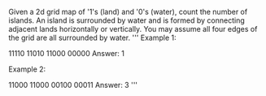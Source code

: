 Given a 2d grid map of '1's (land) and '0's (water), count the number of islands. An island is surrounded by water and is formed by connecting adjacent lands horizontally or vertically. You may assume all four edges of the grid are all surrounded by water.
'''
Example 1:

11110
11010
11000
00000
Answer: 1

Example 2:

11000
11000
00100
00011
Answer: 3
'''
